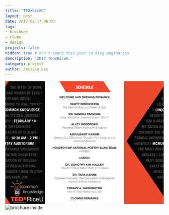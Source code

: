 ```yaml
---
title: "TEDxRiceU"
layout: post
date: 2017-02-17 06:00
tag:
- brochure
- clubs
- design
projects: false
hidden: true # don't count this post in blog pagination
description: "2017 TEDxRiceU."
category: project
author: Jessica Lee
---
```

![brochure outside](/assets/images/tedxriceu-brochure-outside.jpg)
![brochure inside](/assets/images/tedxriceu-brochure-inside.jpg)